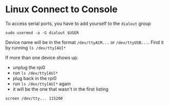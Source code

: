 Linux Connect to Console
========================

To access serial ports, you have to add yourself to the `dialout` group
```
sudo usermod -a -G dialout $USER
```

Device name will be in the format `/dev/ttyACM...` or `/dev/ttyUSB...`.
Find it by running `ls /dev/tty[AU]*`

If more than one device shows up:

* unplug the rpi0
* run `ls /dev/tty[AU]*`
* plug back in the rpi0
* run `ls /dev/tty[AU]*` again
* it will be the one that wasn't in the first listing

```
screen /dev/tty... 115200
```
